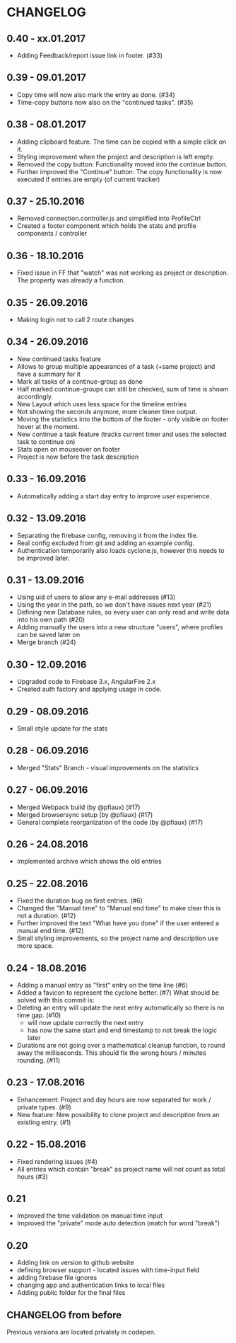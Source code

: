 # CHANGELOG
## 0.40 - xx.01.2017
* Adding Feedback/report issue link in footer. (#33)

## 0.39 - 09.01.2017
* Copy time will now also mark the entry as done. (#34)
* Time-copy buttons now also on the "continued tasks". (#35)

## 0.38 - 08.01.2017
* Adding clipboard feature. The time can be copied with a simple click on it.
* Styling improvement when the project and description is left empty.
* Removed the copy button: Functionality moved into the continue button.
* Further improved the "Continue" button: The copy functionality is now executed if entries are empty (of current tracker)

## 0.37 - 25.10.2016
* Removed connection.controller.js and simplified into ProfileCtrl
* Created a footer component which holds the stats and profile components / controller

## 0.36 - 18.10.2016
* Fixed issue in FF that "watch" was not working as project or description. The property was already a function.

## 0.35 - 26.09.2016
* Making login not to call 2 route changes

## 0.34 - 26.09.2016
* New continued tasks feature
* Allows to group multiple appearances of a task (+same project) and have a summary for it
* Mark all tasks of a continue-group as done
* Half marked continue-groups can still be checked, sum of time is shown accordingly.
* New Layout which uses less space for the timeline entries
* Not showing the seconds anymore, more cleaner time output.
* Moving the statistics into the bottom of the footer - only visible on footer hover at the moment.
* New continue a task feature (tracks current timer and uses the selected task to continue on)
* Stats open on mouseover on footer
* Project is now before the task description

## 0.33 - 16.09.2016
* Automatically adding a start day entry to improve user experience.

## 0.32 - 13.09.2016
* Separating the firebase config, removing it from the index file.
* Real config excluded from git and adding an example config.
* Authentication temporarily also loads cyclone.js, however this needs to be improved later.

## 0.31 - 13.09.2016
* Using uid of users to allow any e-mail addresses (#13)
* Using the year in the path, so we don't have issues next year (#21)
* Defining new Database rules, so every user can only read and write data into his own path (#20)
* Adding manually the users into a new structure "users", where profiles can be saved later on
* Merge branch (#24)

## 0.30 - 12.09.2016
* Upgraded code to Firebase 3.x, AngularFire 2.x
* Created auth factory and applying usage in code.

## 0.29 - 08.09.2016
* Small style update for the stats

## 0.28 - 06.09.2016
* Merged "Stats" Branch - visual improvements on the statistics

## 0.27 - 06.09.2016
* Merged Webpack build (by @pfiaux) (#17)
* Merged browsersync setup (by @pfiaux) (#17)
* General complete reorganization of the code (by @pfiaux) (#17)

## 0.26 - 24.08.2016
* Implemented archive which shows the old entries

## 0.25 - 22.08.2016
* Fixed the duration bug on first entries. (#6)
* Changed the "Manual time" to "Manual end time" to make clear this is not a duration. (#12)
* Further improved the text "What have you done" if the user entered a manual end time. (#12)
* Small styling improvements, so the project name and description use more space.

## 0.24 - 18.08.2016
* Adding a manual entry as "first" entry on the time line (#6)
* Added a favicon to represent the cyclone better. (#7)
What should be solved with this commit is:
* Deleting an entry will update the next entry automatically so there is no time gap. (#10)
  * will now update correctly the next entry
  * has now the same start and end timestamp to not break the logic later
* Durations are not going over a mathematical cleanup function, to round away the milliseconds.
  This should fix the wrong hours / minutes rounding. (#11)


## 0.23 - 17.08.2016
* Enhancement: Project and day hours are now separated for work / private types. (#9)
* New feature: New possibility to clone project and description from an existing entry. (#1)

## 0.22 - 15.08.2016
* Fixed rendering issues (#4)
* All entries which contain "break" as project name will not count as total hours (#3)

## 0.21
* Improved the time validation on manual time input
* Improved the "private" mode auto detection (match for word "break")

## 0.20
* Adding link on version to github website
* defining browser support - located issues with time-input field
* adding firebase file ignores
* changing app and authentication links to local files
* Adding public folder for the final files


## CHANGELOG from before
Previous versions are located privately in codepen.